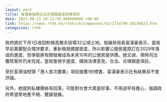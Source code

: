 ```yaml
---
layout: post
title: 甯漢豪強調合法合理跟進高球場項目
date: 2023-08-23 18:11:59.000000000 +08:00
link: https://news.rthk.hk/rthk/ch/component/k2/1714798-20230823.htm
categories: rthk
---
```


政府將於下月1日收回粉嶺高爾夫球場32公頃土地。發展局局長甯漢豪表示，當局早前需要配合環評要求，重新檢視建屋密度，所以影響公營房屋原訂在2029年落成的進度，但爭取將有關發展成為未來10年的公營房屋供應。她又說，現時司法覆核案件仍未完成，當局會視乎進度、徵詢法律意見，合法、合理跟進項目。

至於荃灣油柑頭「港人首次置業」項目接獲1份標書，甯漢豪表示在有結果前不會評論。

另外，她提到私樓價格有回落，可能對社會大眾是好事，不用過早有擔心，強調政府希望房地產平穩、健康發展。
